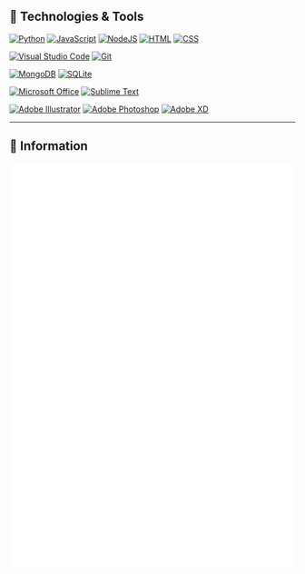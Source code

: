 ## 🔧 Technologies & Tools

[![Python](https://img.shields.io/badge/Python-FFD43B?style=for-the-badge&logo=python&logoColor=blue)](https://github.com/JP-Ekuzen)
[![JavaScript](https://img.shields.io/badge/JavaScript-323330?style=for-the-badge&logo=javascript&logoColor=F7DF1E)](https://github.com/JP-Ekuzen)
[![NodeJS](https://img.shields.io/badge/node.js-6DA55F?style=for-the-badge&logo=node.js&logoColor=white)](https://github.com/JP-Ekuzen)
[![HTML](https://img.shields.io/badge/HTML5-E34F26?style=for-the-badge&logo=html5&logoColor=white)](https://github.com/JP-Ekuzen)
[![CSS](https://img.shields.io/badge/css3-%231572B6.svg?style=for-the-badge&logo=css3&logoColor=white)](https://github.com/JP-Ekuzen)

[![Visual Studio Code](https://img.shields.io/badge/Visual_Studio_Code-0078D4?style=for-the-badge&logo=visual%20studio%20code&logoColor=white)](https://github.com/JP-Ekuzen)
[![Git](https://img.shields.io/badge/git-%23F05033.svg?style=for-the-badge&logo=git&logoColor=white)](https://github.com/JP-Ekuzen)

[![MongoDB](https://img.shields.io/badge/MongoDB-4EA94B?style=for-the-badge&logo=mongodb&logoColor=white)](https://github.com/JP-Ekuzen)
[![SQLite](https://img.shields.io/badge/SQLite-07405E?style=for-the-badge&logo=sqlite&logoColor=white)](https://github.com/JP-Ekuzen)

[![Microsoft Office](https://img.shields.io/badge/Microsoft_Office-D83B01?style=for-the-badge&logo=microsoft-office&logoColor=white)](https://github.com/JP-Ekuzen)
[![Sublime Text](https://img.shields.io/badge/sublime_text-%23575757.svg?style=for-the-badge&logo=sublime-text&logoColor=important)](https://github.com/JP-Ekuzen)

[![Adobe Illustrator](https://img.shields.io/badge/adobe%20illustrator-%23FF9A00.svg?style=for-the-badge&logo=adobe%20illustrator&logoColor=white)](https://github.com/JP-Ekuzen)
[![Adobe Photoshop](https://img.shields.io/badge/adobe%20photoshop-%2331A8FF.svg?style=for-the-badge&logo=adobe%20photoshop&logoColor=white)](https://github.com/JP-Ekuzen)
[![Adobe XD](https://img.shields.io/badge/Adobe%20XD-470137?style=for-the-badge&logo=Adobe%20XD&logoColor=#FF61F6)](https://github.com/JP-Ekuzen)
***
## 📝 Information

![Metrics](https://github.com/JP-Ekuzen/jp-ekuzen/blob/master/github-metrics.svg)
